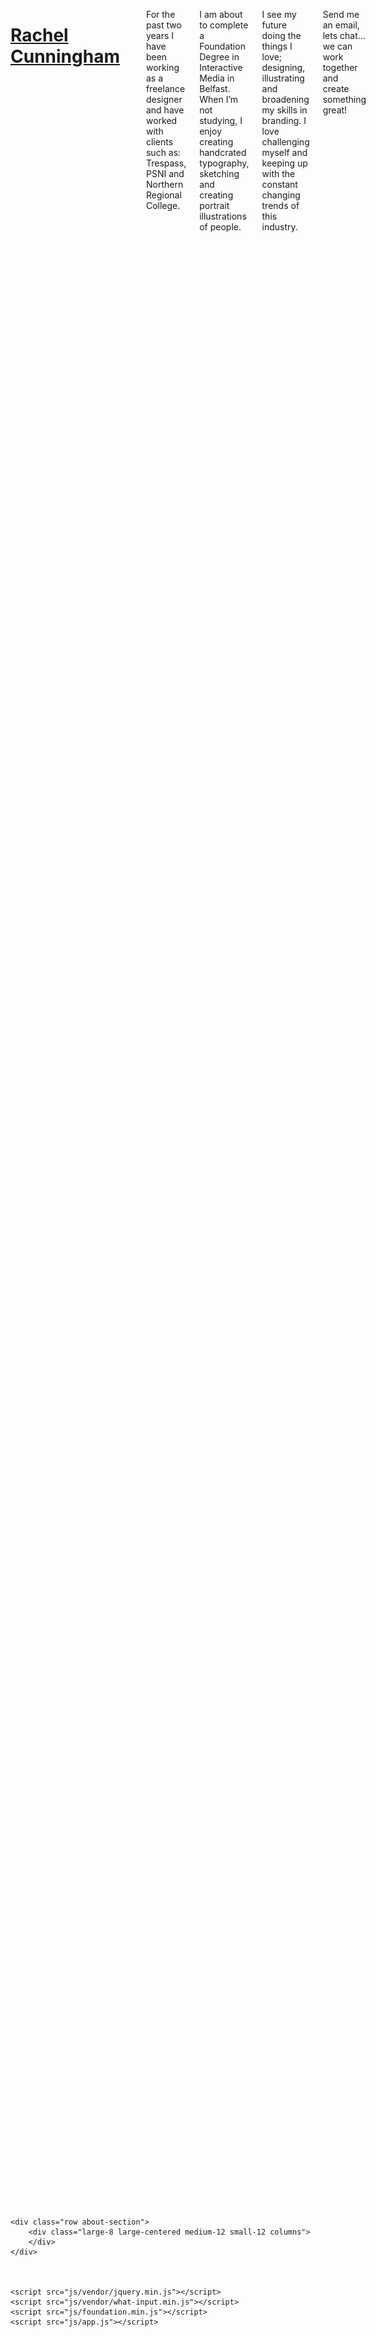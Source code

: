 <!doctype html>
<html class="no-js" lang="en">
  <head>
    <meta charset="utf-8" />
    <meta http-equiv="x-ua-compatible" content="ie=edge">
    <meta name="viewport" content="width=device-width, initial-scale=1.0" />
    <title>Rachel Cunningham -  website</title>
    <link rel="stylesheet" href="css/foundation.min.css" />
    <link rel="stylesheet" href="css/style.css" />
    <link href="https://fonts.googleapis.com/css?family=Amatic+SC|Raleway" rel="stylesheet">
    <link href="https://fonts.googleapis.com/css?family=Amatic+SC|Shadows+Into+Light" rel="stylesheet">
  </head>
  <body id="top">

  <div class="row">
        <div class="large-6 medium-6 small-12 columns">
        <a href="index.html"><h1 id="index" >Rachel Cunningham</h1></a>

     
       
        </div><!-- End Div -->
        <div class="large-6 medium-6 small-12 columns">
         <ul id="navigation">
            <li><a href="#contact">Contact</a></li>
            <li><a href="#about">About</a></li>
            <li><a href="#portfolio">Portfolio</a></li>
            <li><a href="#index.html" class="active">Home</a></li>
          </ul>
        </div><!-- End Div -->
      <hr width=1080>
    </div>
      
      <a href="#top"><img class="top" src="img/top.png"></a>


    <div class="row">
        <div class="large-12 medium-12 small-12 columns">
            <img class="header" src="img/webbanner.png">
        </div><!-- End Div -->
    </div>
      
      <div class="row">
        <div class="small-12 large-12 columns" id="a-section">
        <img src="img/aboutcircle.jpg">
        
      </div>
      </div>
    
    
    
    <div class="row about-section">
        <div class="large-8 large-centered medium-12 medium-centered small-12 small-centered columns">
            <h3 id="about"> <b>A little bit about me...</b></h3>
         <p> <b>Hey there!</b> My name is Rachel, I love all things artistic. My life is design orientated &amp; I spend most of my time trying to develop my skills further.
             
            I consider my skill set to be Graphic Design, Illustration and Typography <br><br>



For the past two years I have been working as a freelance 
designer and have worked with clients such as: Trespass, PSNI and Northern Regional College.<br><br>

I am about to complete a Foundation Degree in Interactive Media in Belfast. When I’m not studying, I enjoy creating handcrated 
typography, sketching and creating portrait illustrations of people.<br><br>

I see my future doing the things I love; designing, illustrating and broadening my skills in branding. I love challenging myself and 
keeping up with the constant changing trends of this industry. <br><br>
            
Send me an email, lets chat... we can work together and create something great! 
        
        </p>
            
             
             
         <br />
         
        
            <a href="#contact">
            <img class="contactbuttonhover"
            src="img/contacthover-01.png"></a>
            
          
          
            
    
        </div>
      </div>
      
      <hr width=1080>
      
      
      
<!--about-->     
<!--portfolio-->
      
      <div class="portfoliotext">
          <div class="large-8 large-centered medium-12 small-12 columns">
        <h1 id="portfolio"><b>Portfolio...</b></h1>
        <h2>A selection of the work I have created during my Foundation Degree, I have developed my ideas and enhanced my skills throughout the creation of these projects<br>
              <br> Click the images to see more...</h2>
              
       </div>
       
       <div class="portfolioabout">
       
        <div class="small-6 medium-6 large-4 columns">
                <h1><b>Videos...</b></h1>
        <a href="videos.html"target="_blank"><img class="hover"
                                   src="img/videoproduction.jpg"></a>
        </div>
        
        <div class="small-6 medium-6 large-4 columns">
                <h1><b>Logos...</b></h1>
        <a href="logos.html"target="_blank"><img class="hover"
                                                  src="img/logospacer1.jpg"></a>
        </div>
    
           <div class="small-6 medium-6 large-4 columns">
                <h1><b>Typography...</b></h1>
               <a href="typography.html"target="_blank"><img class="hover"
                                                             src="img/illustration.jpg"> </a> 
           </div>
       
       
        <div class="small-6 medium-6 large-4 columns">
                <h1><b>Illustration...</b></h1>
              <a href="illustration.html"target="_blank"><img class="hover"
                                                              src="img/illustration1.jpg"></a>   
        </div>
       
        <div class="small-6 medium-6 large-4 columns">
                <h1><b>Barbershop...</b></h1>
              <a href="barbershop.html"target="_blank"><img class="hover"
                                                            src="img/barbershop.jpg"></a> 
        </div>
           
           <div class="small-6 medium-6 large-4 columns">
                <h1><b>Prints...</b></h1>
        <a href="prints.html"target="_blank"><img class="hover"
                                                      src="img/prints.jpg"></a>
       </div>
       
    
    </div>
    </div>
      
<!--contact --> 
      
      <hr width=1080>
      
      
      
      <div class="contactme">
        <div class="small-12 medium-12 medium-centered large-12 columns" id="a-section">
        <h2 id="contact" ><b>Lets Chat...</b></h2>
           </div>
      </div>
      
      
      <div class="large-6 large-centered medium-6 medium-centered small-8 small-centered coloumns" id="contact-form">
                <form name="htmlform" method="post" action="rachelc16196@gmail.com.com">
                        <input class="textbox" type="text" name="first_name" placeholder="NAME" required>
                        <input class="emailbox" type="email" name="email" placeholder="E-MAIL" required>
                        <textarea class="messagebox" name="comments" placeholder="MESSAGE" required></textarea>
                        <button name="send" type="sumbit" class="submit"><img src="img/sendbutton.png"> </button>
                </form>
          </div><!-- End Div Contact-Form -->

      
<!--footer-->      
    <hr width=1080>
      
      
      <div class="smallicons">
        <div class="small-4 medium-2 large-2 columns c-section">
          <a href="https://www.facebook.com/rachelsdesigns161/?ref=aymt_homepage_panel" target="_blank"><img src="img/facebooksmall.jpg"></a>
        </div>
           
           <div class="small-4 medium-2 large-2 columns c-section">
               <a href="https://twitter.com/rachel_161" target="_blank"><img src="img/twittersmall.jpg"></a>
        </div>
           
           <div class="small-4 medium-2 large-2 columns c-section">
           <a href="https://www.instagram.com/rachels.designs/?hl=en" target="_blank"><img src="img/instagramsmall.jpg"></a>
        </div>
           
           <div class="small-4 medium-2 large-2 columns c-section">
          <a href="https://www.linkedin.com/in/rachel-cunningham-96685a137/" target="_blank"><img src="img/linkedinsmall.jpg"></a>
        </div>
           
           <div class="small-4 medium-2 large-2 columns c-section">
               <a href="mailto:rachelc16196@gmail.com"><img src="img/emailsmall.jpg"></a>
        </div>
           
           <div class="small-4 medium-2 large-2 columns c-section">
           <a href="https://www.youtube.com/channel/UCUR0MnUpUgHEQ7JQPvzGbYA" target="_blank"><img src="img/youtubesmall.jpg"></a>
        </div>
  
      
      
</div>
      
      
      
      
      
      
    <div class="row about-section">
        <div class="large-8 large-centered medium-12 small-12 columns"> 
        </div>
    </div>
    
  

    <script src="js/vendor/jquery.min.js"></script>
    <script src="js/vendor/what-input.min.js"></script>
    <script src="js/foundation.min.js"></script>
    <script src="js/app.js"></script>
  </body>
</html>



